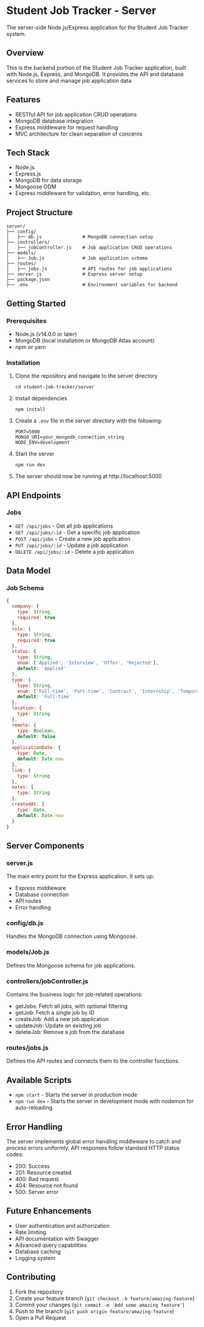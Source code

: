 # Student Job Tracker - Server

The server-side Node.js/Express application for the Student Job Tracker system.

## Overview

This is the backend portion of the Student Job Tracker application, built with Node.js, Express, and MongoDB. It provides the API and database services to store and manage job application data.

## Features

- RESTful API for job application CRUD operations
- MongoDB database integration
- Express middleware for request handling
- MVC architecture for clean separation of concerns

## Tech Stack

- Node.js
- Express.js
- MongoDB for data storage
- Mongoose ODM
- Express middleware for validation, error handling, etc.

## Project Structure

```
server/
├── config/
│   ├── db.js               # MongoDB connection setup
├── controllers/
│   ├── jobController.js    # Job application CRUD operations
├── models/
│   ├── Job.js              # Job application schema
├── routes/
│   ├── jobs.js             # API routes for job applications
├── server.js               # Express server setup
├── package.json
├── .env                    # Environment variables for backend
```

## Getting Started

### Prerequisites

- Node.js (v14.0.0 or later)
- MongoDB (local installation or MongoDB Atlas account)
- npm or yarn

### Installation

1. Clone the repository and navigate to the server directory
   ```
   cd student-job-tracker/server
   ```

2. Install dependencies
   ```
   npm install
   ```

3. Create a `.env` file in the server directory with the following:
   ```
   PORT=5000
   MONGO_URI=your_mongodb_connection_string
   NODE_ENV=development
   ```

4. Start the server
   ```
   npm run dev
   ```

5. The server should now be running at http://localhost:5000

## API Endpoints

### Jobs

- `GET /api/jobs` - Get all job applications
- `GET /api/jobs/:id` - Get a specific job application
- `POST /api/jobs` - Create a new job application
- `PUT /api/jobs/:id` - Update a job application
- `DELETE /api/jobs/:id` - Delete a job application

## Data Model

### Job Schema

```javascript
{
  company: {
    type: String,
    required: true
  },
  role: {
    type: String,
    required: true
  },
  status: {
    type: String,
    enum: ['Applied', 'Interview', 'Offer', 'Rejected'],
    default: 'Applied'
  },
  type: {
    type: String,
    enum: ['Full-time', 'Part-time', 'Contract', 'Internship', 'Temporary'],
    default: 'Full-time'
  },
  location: {
    type: String
  },
  remote: {
    type: Boolean,
    default: false
  },
  applicationDate: {
    type: Date,
    default: Date.now
  },
  link: {
    type: String
  },
  notes: {
    type: String
  },
  createdAt: {
    type: Date,
    default: Date.now
  }
}
```

## Server Components

### server.js
The main entry point for the Express application. It sets up:
- Express middleware
- Database connection
- API routes
- Error handling

### config/db.js
Handles the MongoDB connection using Mongoose.

### models/Job.js
Defines the Mongoose schema for job applications.

### controllers/jobController.js
Contains the business logic for job-related operations:
- getJobs: Fetch all jobs, with optional filtering
- getJob: Fetch a single job by ID
- createJob: Add a new job application
- updateJob: Update an existing job
- deleteJob: Remove a job from the database

### routes/jobs.js
Defines the API routes and connects them to the controller functions.

## Available Scripts

- `npm start` - Starts the server in production mode
- `npm run dev` - Starts the server in development mode with nodemon for auto-reloading

## Error Handling

The server implements global error handling middleware to catch and process errors uniformly. API responses follow standard HTTP status codes:
- 200: Success
- 201: Resource created
- 400: Bad request
- 404: Resource not found
- 500: Server error

## Future Enhancements

- User authentication and authorization
- Rate limiting
- API documentation with Swagger
- Advanced query capabilities
- Database caching
- Logging system

## Contributing

1. Fork the repository
2. Create your feature branch (`git checkout -b feature/amazing-feature`)
3. Commit your changes (`git commit -m 'Add some amazing feature'`)
4. Push to the branch (`git push origin feature/amazing-feature`)
5. Open a Pull Request
